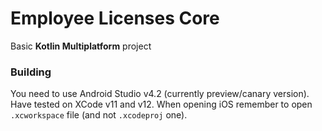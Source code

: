 # Employee Licenses Core

Basic **Kotlin Multiplatform** project

### Building
You need to use Android Studio v4.2 (currently preview/canary version).  Have tested on XCode v11 and v12.  When opening
iOS remember to open `.xcworkspace` file (and not `.xcodeproj` one).
